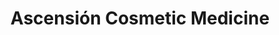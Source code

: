 ---
title: "Ascensión Cosmetic Medicine"
url: /brisbane/ascension-cosmetic-medicine/
shop: beauty
---